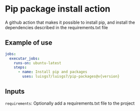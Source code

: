 # Pip package install action

A github action that makes it possible to install pip, and install the dependencies described in the requirements.txt file

## Example of use

```yaml
jobs:
  executar_jobs:
    runs-on: ubuntu-latest
    steps:
      - name: Install pip and packages
        uses: luisgs7/luisgs7/pip-packages@v{version}
```

## Inputs

``requirements``: Optionally add a requirements.txt file to the project
